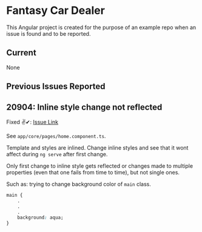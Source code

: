 # Fantasy Car Dealer

This Angular project is created for the purpose of an example repo when an issue is found and to be reported.

## Current

None

## Previous Issues Reported

## 20904: Inline style change not reflected

Fixed ✌✔: [Issue Link](https://github.com/angular/angular-cli/issues/20904)

See `app/core/pages/home.component.ts`.

Template and styles are inlined. Change inline styles and see that it wont affect during `ng serve` after first change.

Only first change to inline style gets reflected or changes made to multiple properties (even that one fails from time to time), but not single ones.

Such as: trying to change background color of `main` class.

```css
main {
    .
    .
    .
    background: aqua;
}
```
